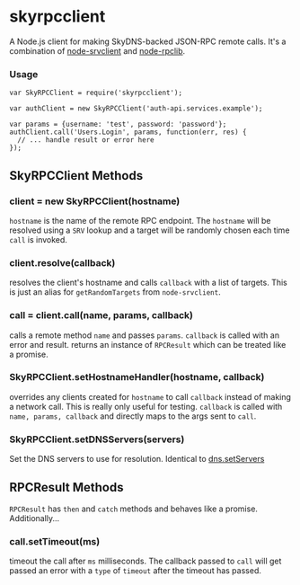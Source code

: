 # skyrpcclient #

A Node.js client for making SkyDNS-backed JSON-RPC remote calls. It's a
combination of [node-srvclient](https://github.com/fastest963/node-srvclient)
and [node-rpclib](https://github.com/fastest963/node-rpclib).

### Usage ###

```JS
var SkyRPCClient = require('skyrpcclient');

var authClient = new SkyRPCClient('auth-api.services.example');

var params = {username: 'test', password: 'password'};
authClient.call('Users.Login', params, function(err, res) {
  // ... handle result or error here
});
```

## SkyRPCClient Methods ##

### client = new SkyRPCClient(hostname) ###

`hostname` is the name of the remote RPC endpoint. The `hostname` will be
resolved using a `SRV` lookup and a target will be randomly chosen each time
`call` is invoked.

### client.resolve(callback) ###

resolves the client's hostname and calls `callback` with a list of targets.
This is just an alias for `getRandomTargets` from `node-srvclient`.

### call = client.call(name, params, callback) ###

calls a remote method `name` and passes `params`. `callback` is called with
an error and result. returns an instance of `RPCResult` which can be treated
like a promise.

### SkyRPCClient.setHostnameHandler(hostname, callback) ###

overrides any clients created for `hostname` to call `callback` instead of
making a network call. This is really only useful for testing. `callback` is
called with `name, params, callback` and directly maps to the args sent to
`call`.

### SkyRPCClient.setDNSServers(servers) ###

Set the DNS servers to use for resolution. Identical to [dns.setServers](https://nodejs.org/api/dns.html#dns_dns_setservers_servers)

## RPCResult Methods ##

`RPCResult` has `then` and `catch` methods and behaves like a promise.
Additionally...

### call.setTimeout(ms) ###

timeout the call after `ms` milliseconds. The callback passed to `call` will
get passed an error with a `type` of `timeout` after the timeout has passed.
